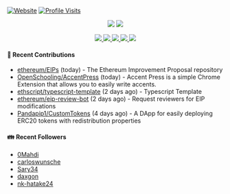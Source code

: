[![Website](https://img.shields.io/badge/Website-pandapip1.com-9c7?style=for-the-badge&)](https://pandapip1.com)
[![Profile Visits](https://komarev.com/ghpvc/?username=Pandapip1&style=for-the-badge)](https://github.com/Pandapip1)

<p align="center">
  <picture>
    <source 
      srcset="https://github-readme-stats.vercel.app/api?username=Pandapip1&show_icons=true&count_private=true&theme=dark"
      media="(prefers-color-scheme: dark)"
    />
    <source
      srcset="https://github-readme-stats.vercel.app/api?username=Pandapip1&show_icons=true&count_private=true"
      media="(prefers-color-scheme: light), (prefers-color-scheme: no-preference)"
    />
    <img src="https://github-readme-stats.vercel.app/api?username=Pandapip1&show_icons=true&count_private=true" />
  </picture>
  <picture>
    <source 
      srcset="https://github-readme-stats.vercel.app/api/top-langs/?username=Pandapip1&layout=compact&theme=dark"
      media="(prefers-color-scheme: dark)"
    />
    <source
      srcset="https://github-readme-stats.vercel.app/api/top-langs/?username=Pandapip1&layout=compact"
      media="(prefers-color-scheme: light), (prefers-color-scheme: no-preference)"
    />
    <img src="https://github-readme-stats.vercel.app/api/top-langs/?username=Pandapip1&layout=compact" />
  </picture>
</p>
<p align="center">
  <a href="https://github.com/ethereum/EIPs">
    <picture align="center">
      <source 
        srcset="https://github-readme-stats.vercel.app/api/pin/?username=ethereum&repo=EIPs&theme=dark"
        media="(prefers-color-scheme: dark)"
      />
      <source
        srcset="https://github-readme-stats.vercel.app/api/pin/?username=ethereum&repo=EIPs"
        media="(prefers-color-scheme: light), (prefers-color-scheme: no-preference)"
      />
      <img src="https://github-readme-stats.vercel.app/api/pin/?username=ethereum&repo=EIPs" />
    </picture>
  </a>
  <a href="https://github.com/Pandapip1/hclustering">
    <picture align="center">
      <source 
        srcset="https://github-readme-stats.vercel.app/api/pin/?username=Pandapip1&repo=hclustering&theme=dark"
        media="(prefers-color-scheme: dark)"
      />
      <source
        srcset="https://github-readme-stats.vercel.app/api/pin/?username=Pandapip1&repo=hclustering"
        media="(prefers-color-scheme: light), (prefers-color-scheme: no-preference)"
      />
      <img src="https://github-readme-stats.vercel.app/api/pin/?username=Pandapip1&repo=hclustering" />
    </picture>
  </a>
  <a href="https://github.com/Pandapip1/jekyll-label-action">
    <picture align="center">
      <source 
        srcset="https://github-readme-stats.vercel.app/api/pin/?username=Pandapip1&repo=jekyll-label-action&theme=dark"
        media="(prefers-color-scheme: dark)"
      />
      <source
        srcset="https://github-readme-stats.vercel.app/api/pin/?username=Pandapip1&repo=jekyll-label-action"
        media="(prefers-color-scheme: light), (prefers-color-scheme: no-preference)"
      />
      <img src="https://github-readme-stats.vercel.app/api/pin/?username=Pandapip1&repo=jekyll-label-action" />
    </picture>
  </a>
  <a href="https://github.com/Pandapip1/TomogramDistances">
    <picture align="center">
      <source 
        srcset="https://github-readme-stats.vercel.app/api/pin/?username=Pandapip1&repo=TomogramDistances&theme=dark"
        media="(prefers-color-scheme: dark)"
      />
      <source
        srcset="https://github-readme-stats.vercel.app/api/pin/?username=Pandapip1&repo=TomogramDistances"
        media="(prefers-color-scheme: light), (prefers-color-scheme: no-preference)"
      />
      <img src="https://github-readme-stats.vercel.app/api/pin/?username=Pandapip1&repo=TomogramDistances" />
    </picture>
  </a>
  <a href="https://github.com/OpenSchooling/AccentPress">
    <picture align="center">
      <source 
        srcset="https://github-readme-stats.vercel.app/api/pin/?username=OpenSchooling&repo=AccentPress&theme=dark"
        media="(prefers-color-scheme: dark)"
      />
      <source
        srcset="https://github-readme-stats.vercel.app/api/pin/?username=OpenSchooling&repo=AccentPress"
        media="(prefers-color-scheme: light), (prefers-color-scheme: no-preference)"
      />
      <img src="https://github-readme-stats.vercel.app/api/pin/?username=OpenSchooling&repo=AccentPress" />
    </picture>
  </a>
</p>

#### 🌱 Recent Contributions

- [ethereum/EIPs](https://github.com/ethereum/EIPs) (today) - The Ethereum Improvement Proposal repository
- [OpenSchooling/AccentPress](https://github.com/OpenSchooling/AccentPress) (today) - Accent Press is a simple Chrome Extension that allows you to easily write accents.
- [ethscript/typescript-template](https://github.com/ethscript/typescript-template) (2 days ago) - Typescript Template
- [ethereum/eip-review-bot](https://github.com/ethereum/eip-review-bot) (2 days ago) - Request reviewers for EIP modifications
- [Pandapip1/CustomTokens](https://github.com/Pandapip1/CustomTokens) (4 days ago) - A DApp for easily deploying ERC20 tokens with redistribution properties

#### 👪  Recent Followers

- [0Mahdi](https://github.com/0Mahdi)
- [carloswunsche](https://github.com/carloswunsche)
- [Sary34](https://github.com/Sary34)
- [daxgon](https://github.com/daxgon)
- [nk-hatake24](https://github.com/nk-hatake24)


